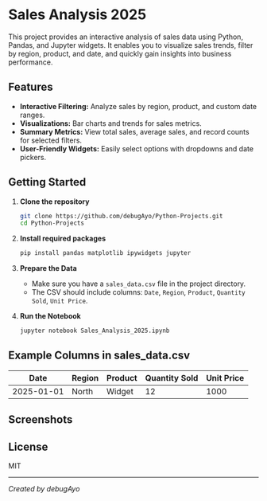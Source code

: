 # Sales Analysis 2025

This project provides an interactive analysis of sales data using Python, Pandas, and Jupyter widgets. It enables you to visualize sales trends, filter by region, product, and date, and quickly gain insights into business performance.

## Features

- **Interactive Filtering:** Analyze sales by region, product, and custom date ranges.
- **Visualizations:** Bar charts and trends for sales metrics.
- **Summary Metrics:** View total sales, average sales, and record counts for selected filters.
- **User-Friendly Widgets:** Easily select options with dropdowns and date pickers.

## Getting Started

1. **Clone the repository**
   ```bash
   git clone https://github.com/debugAyo/Python-Projects.git
   cd Python-Projects
   ```

2. **Install required packages**
   ```bash
   pip install pandas matplotlib ipywidgets jupyter
   ```

3. **Prepare the Data**
   - Make sure you have a `sales_data.csv` file in the project directory.
   - The CSV should include columns: `Date`, `Region`, `Product`, `Quantity Sold`, `Unit Price`.

4. **Run the Notebook**
   ```bash
   jupyter notebook Sales_Analysis_2025.ipynb
   ```

## Example Columns in sales_data.csv

| Date       | Region | Product | Quantity Sold | Unit Price |
|------------|--------|---------|--------------|------------|
| 2025-01-01 | North  | Widget  | 12           | 1000       |

## Screenshots

<!-- Add screenshots of your notebook UI and plots here -->

## License

MIT

---

*Created by debugAyo*
